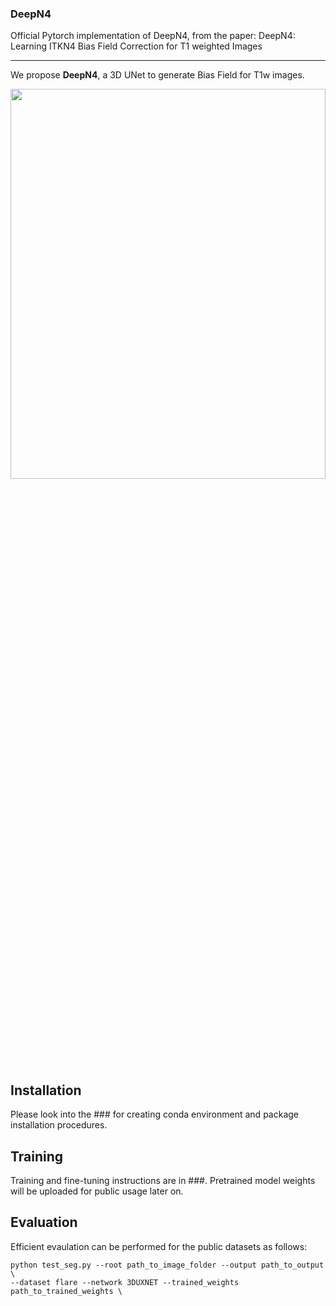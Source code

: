 ### DeepN4

Official Pytorch implementation of DeepN4, from the paper: 
DeepN4: Learning ITKN4 Bias Field Correction for T1 weighted Images 

---
We propose **DeepN4**, a 3D UNet to generate Bias Field for T1w images.

<p align="center">
<img src="Figures/Figure_1.png" width=100% height=40% 
class="center">
</p>


 ## Installation
 Please look into the ### for creating conda environment and package installation procedures.

<!-- ✅ ⬜️  -->
## Training
Training and fine-tuning instructions are in ###. Pretrained model weights will be uploaded for public usage later on.

<!-- ✅ ⬜️  -->
## Evaluation
Efficient evaulation can be performed for the public datasets as follows:
```
python test_seg.py --root path_to_image_folder --output path_to_output \
--dataset flare --network 3DUXNET --trained_weights path_to_trained_weights \
```



